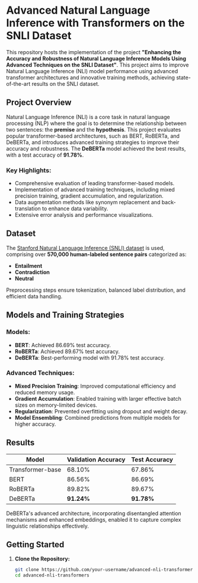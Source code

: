 # Advanced Natural Language Inference with Transformers on the SNLI Dataset

This repository hosts the implementation of the project **"Enhancing the Accuracy and Robustness of Natural Language Inference Models Using Advanced Techniques on the SNLI Dataset"**. This project aims to improve Natural Language Inference (NLI) model performance using advanced transformer architectures and innovative training methods, achieving state-of-the-art results on the SNLI dataset.

## Project Overview
Natural Language Inference (NLI) is a core task in natural language processing (NLP) where the goal is to determine the relationship between two sentences: the **premise** and the **hypothesis**. This project evaluates popular transformer-based architectures, such as BERT, RoBERTa, and DeBERTa, and introduces advanced training strategies to improve their accuracy and robustness. The **DeBERTa** model achieved the best results, with a test accuracy of **91.78%**.

### Key Highlights:
- Comprehensive evaluation of leading transformer-based models.
- Implementation of advanced training techniques, including mixed precision training, gradient accumulation, and regularization.
- Data augmentation methods like synonym replacement and back-translation to enhance data variability.
- Extensive error analysis and performance visualizations.

## Dataset
The [Stanford Natural Language Inference (SNLI) dataset](https://nlp.stanford.edu/projects/snli/) is used, comprising over **570,000 human-labeled sentence pairs** categorized as:
- **Entailment**
- **Contradiction**
- **Neutral**

Preprocessing steps ensure tokenization, balanced label distribution, and efficient data handling.

## Models and Training Strategies
### Models:
- **BERT**: Achieved 86.69% test accuracy.
- **RoBERTa**: Achieved 89.67% test accuracy.
- **DeBERTa**: Best-performing model with 91.78% test accuracy.

### Advanced Techniques:
- **Mixed Precision Training**: Improved computational efficiency and reduced memory usage.
- **Gradient Accumulation**: Enabled training with larger effective batch sizes on memory-limited devices.
- **Regularization**: Prevented overfitting using dropout and weight decay.
- **Model Ensembling**: Combined predictions from multiple models for higher accuracy.

## Results
| Model            | Validation Accuracy | Test Accuracy |
|-------------------|---------------------|---------------|
| Transformer-base  | 68.10%             | 67.86%        |
| BERT             | 86.56%             | 86.69%        |
| RoBERTa          | 89.82%             | 89.67%        |
| DeBERTa          | **91.24%**         | **91.78%**    |

DeBERTa's advanced architecture, incorporating disentangled attention mechanisms and enhanced embeddings, enabled it to capture complex linguistic relationships effectively.

## Getting Started
1. **Clone the Repository:**
   ```bash
   git clone https://github.com/your-username/advanced-nli-transformers.git
   cd advanced-nli-transformers

